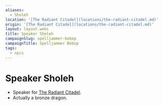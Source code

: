 ```yaml
---
aliases:
  - Sholeh
location: '[The Radiant Citadel](locations/the-radiant-citadel.md)'
origin: '[The Radiant Citadel](locations/the-radiant-citadel.md)'
layout: layout.webc
title: Speaker Sholeh
campaignSlug: spelljammer-bebop
campaignTitle: Spelljammer Bebop
tags:
  - npcs
---
```

# Speaker Sholeh

- Speaker for [The Radiant Citadel](locations/the-radiant-citadel.md).
- Actually a bronze dragon.
